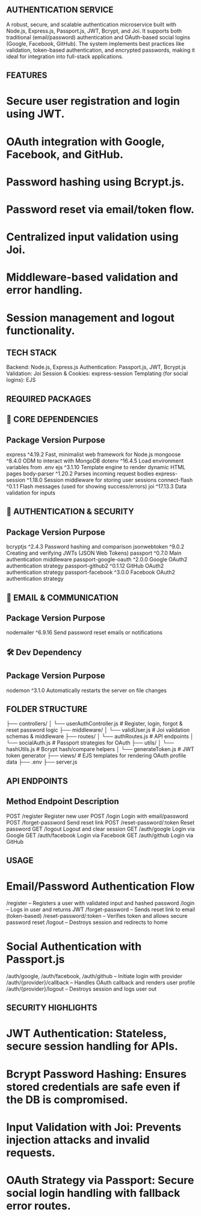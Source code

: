 AUTHENTICATION SERVICE 
------------------------------------
A robust, secure, and scalable authentication microservice built with Node.js, Express.js, Passport.js, JWT, Bcrypt, and Joi. It supports both traditional (email/password) authentication and OAuth-based social logins (Google, Facebook, GitHub). The system implements best practices like validation, token-based authentication, and encrypted passwords, making it ideal for integration into full-stack applications.

FEATURES 
-----------------------
# Secure user registration and login using JWT.

# OAuth integration with Google, Facebook, and GitHub.

# Password hashing using Bcrypt.js.

# Password reset via email/token flow.

# Centralized input validation using Joi.

# Middleware-based validation and error handling.

# Session management and logout functionality.

TECH STACK 
--------------------------
Backend: Node.js, Express.js
Authentication: Passport.js, JWT, Bcrypt.js
Validation: Joi
Session & Cookies: express-session
Templating (for social logins): EJS

REQUIRED PACKAGES
-------------------------------------

🔧 CORE DEPENDENCIES
------------------------------------

Package	                            Version	                Purpose
------------------------------------------------------------------------------------------------------------
express	                            ^4.19.2	                Fast, minimalist web framework for Node.js
mongoose	                          ^8.4.0	                ODM to interact with MongoDB
dotenv	                            ^16.4.5	                Load environment variables from .env
ejs	                                ^3.1.10	                Template engine to render dynamic HTML pages
body-parser	                        ^1.20.2	                Parses incoming request bodies
express-session	                    ^1.18.0	                Session middleware for storing user sessions
connect-flash	                      ^0.1.1	                Flash messages (used for showing success/errors)
joi	                                ^17.13.3	              Data validation for inputs

🔐 AUTHENTICATION & SECURITY
------------------------------------------------------

Package	                      Version	              Purpose
----------------------------------------------------------------------------------------
bcryptjs	                    ^2.4.3	              Password hashing and comparison
jsonwebtoken	                ^9.0.2	              Creating and verifying JWTs (JSON Web Tokens)
passport	                    ^0.7.0	              Main authentication middleware
passport-google-oauth        	^2.0.0	              Google OAuth2 authentication strategy
passport-github2	            ^0.1.12	              GitHub OAuth2 authentication strategy
passport-facebook	            ^3.0.0	              Facebook OAuth2 authentication strategy

📧 EMAIL & COMMUNICATION
---------------------------------------------------

Package	            Version	            Purpose
------------------------------------------------------------------------------------
nodemailer	        ^6.9.16	            Send password reset emails or notifications

🛠 Dev Dependency
------------------------------------

Package	          Version	              Purpose
----------------------------------------------------------------------------------------
nodemon	          ^3.1.0	              Automatically restarts the server on file changes


FOLDER STRUCTURE 
----------------------------

├── controllers/
│   └── userAuthController.js     # Register, login, forgot & reset password logic
├── middleware/
│   └── validUser.js              # Joi validation schemas & middleware
├── routes/
│   └── authRoutes.js             # API endpoints
│   └── socialAuth.js             # Passport strategies for OAuth
├── utils/
│   └── hashUtils.js              # Bcrypt hash/compare helpers
│   └── generateToken.js          # JWT token generator
├── views/                        # EJS templates for rendering OAuth profile data
├── .env
├── server.js


API ENDPOINTS
-----------------------

Method	    Endpoint	            Description
---------------------------------------------------------------
POST	  /register	                Register new user
POST	  /login	                  Login with email/password
POST	  /forget-password	        Send reset link
POST	  /reset-password/:token	  Reset password
GET	    /logout	                  Logout and clear session
GET	    /auth/google	            Login via Google
GET	    /auth/facebook	          Login via Facebook
GET  	  /auth/github	            Login via GitHub

USAGE 
-------------------------

# Email/Password Authentication Flow

/register – Registers a user with validated input and hashed password
/login – Logs in user and returns JWT
/forget-password – Sends reset link to email (token-based)
/reset-password/:token – Verifies token and allows secure password reset
/logout – Destroys session and redirects to home

# Social Authentication with Passport.js

/auth/google, /auth/facebook, /auth/github – Initiate login with provider
/auth/{provider}/callback – Handles OAuth callback and renders user profile
/auth/{provider}/logout – Destroys session and logs user out

SECURITY HIGHLIGHTS 
------------------------------------------

# JWT Authentication: Stateless, secure session handling for APIs.

# Bcrypt Password Hashing: Ensures stored credentials are safe even if the DB is compromised.

# Input Validation with Joi: Prevents injection attacks and invalid requests.

# OAuth Strategy via Passport: Secure social login handling with fallback error routes.

